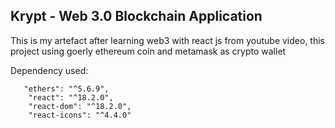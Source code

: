 ## Krypt - Web 3.0 Blockchain Application

This is my artefact after learning web3 with react js from youtube video, this project using goerly ethereum coin and metamask as crypto wallet

Dependency used:

```
   "ethers": "^5.6.9",
    "react": "^18.2.0",
    "react-dom": "^18.2.0",
    "react-icons": "^4.4.0"
```